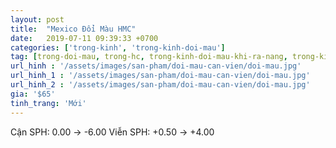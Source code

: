 ```yaml
---
layout: post
title:  "Mexico Đổi Màu HMC"
date:   2019-07-11 09:39:33 +0700
categories: ['trong-kinh', 'trong-kinh-doi-mau']
tag: [trong-doi-mau, trong-hc, trong-kinh-doi-mau-khi-ra-nang, trong-kinh] 
url_hinh : '/assets/images/san-pham/doi-mau-can-vien/doi-mau.jpg'
url_hinh_1 : '/assets/images/san-pham/doi-mau-can-vien/doi-mau.jpg'
url_hinh_2 : '/assets/images/san-pham/doi-mau-can-vien/doi-mau.jpg'
gia: '$65'
tinh_trang: 'Mới'
---
```


Cận SPH: 0.00 -> -6.00
Viễn SPH: +0.50 -> +4.00
